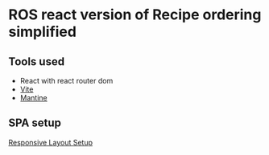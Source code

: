 # ROS react version of Recipe ordering simplified

## Tools used

* React with react router dom
* [Vite](https://mantine.dev/guides/vite/)
* [Mantine](https://mantine.dev/getting-started/) 

## SPA setup

[Responsive Layout Setup](https://mahdikarimipour.com/blog/spa-layout)